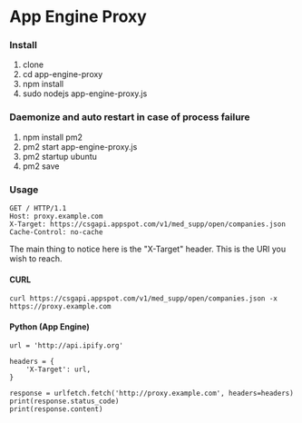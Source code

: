 # App Engine Proxy

### Install
1) clone
2) cd app-engine-proxy
3) npm install
4) sudo nodejs app-engine-proxy.js

### Daemonize and auto restart in case of process failure
1) npm install pm2
2) pm2 start app-engine-proxy.js
3) pm2 startup ubuntu
4) pm2 save

### Usage
````
GET / HTTP/1.1
Host: proxy.example.com
X-Target: https://csgapi.appspot.com/v1/med_supp/open/companies.json
Cache-Control: no-cache
````
The main thing to notice here is the "X-Target" header.  This is the URI you wish to reach.

#### CURL
````
curl https://csgapi.appspot.com/v1/med_supp/open/companies.json -x https://proxy.example.com
````
#### Python (App Engine)
````
url = 'http://api.ipify.org'

headers = {
    'X-Target': url,
}

response = urlfetch.fetch('http://proxy.example.com', headers=headers)
print(response.status_code)
print(response.content)

````
